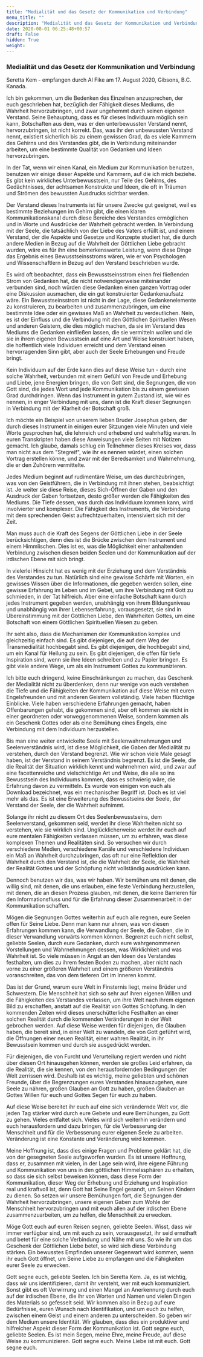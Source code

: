 ```yaml
---
title: "Medialität und das Gesetz der Kommunikation und Verbindung"
menu_title: ""
description: "Medialität und das Gesetz der Kommunikation und Verbindung"
date: 2020-08-01 06:25:48+00:57
draft: False
hidden: True
weight:
---
```

### Medialität und das Gesetz der Kommunikation und Verbindung

Seretta Kem - empfangen durch Al Fike am 17. August 2020, Gibsons, B.C. Kanada.

Ich bin gekommen, um die Bedenken des Einzelnen anzusprechen, der euch geschrieben hat, bezüglich der Fähigkeit dieses Mediums, die Wahrheit hervorzubringen, und zwar ungehemmt durch seinen eigenen Verstand. Seine Behauptung, dass es für dieses Individuum möglich sein kann, Botschaften aus dem, was er den unterbewussten Verstand nennt, hervorzubringen, ist nicht korrekt. Das, was ihr den unbewussten Verstand nennt, existiert sicherlich bis zu einem gewissen Grad, da es viele Kammern des Gehirns und des Verstandes gibt, die in Verbindung miteinander arbeiten, um eine bestimmte Qualität von Gedanken und Ideen hervorzubringen.

In der Tat, wenn wir einen Kanal, ein Medium zur Kommunikation benutzen, benutzen wir einige dieser Aspekte und Kammern, auf die ich mich beziehe. Es gibt kein wirkliches Unterbewusstsein, nur Teile des Gehirns, des Gedächtnisses, der achtsamen Konstrukte und Ideen, die oft in Träumen und Strömen des bewussten Ausdrucks sichtbar werden.

Der Verstand dieses Instruments ist für unsere Zwecke gut geeignet, weil es bestimmte Beziehungen im Gehirn gibt, die einen klaren Kommunikationskanal durch diese Bereiche des Verstandes ermöglichen und in Worte und Ausdrücke der Wahrheit gebracht werden. In Verbindung mit der Seele, die tatsächlich von der Liebe des Vaters erfüllt ist, und einem Verstand, der die Aspekte und Gesetze und Konzepte studiert hat, die durch andere Medien in Bezug auf die Wahrheit der Göttlichen Liebe gebracht wurden, wäre es für ihn eine bemerkenswerte Leistung, wenn diese Dinge das Ergebnis eines Bewusstseinsstroms wären, wie er von Psychologen und Wissenschaftlern in Bezug auf den Verstand beschrieben wurde.

Es wird oft beobachtet, dass ein Bewusstseinsstrom einen frei fließenden Strom von Gedanken hat, die nicht notwendigerweise miteinander verbunden sind, noch würden diese Gedanken einen ganzen Vortrag oder eine Diskussion ausmachen, die ein gut konstruierter Gedankenaufsatz wäre. Ein Bewusstseinsstrom ist nicht in der Lage, diese Gedankenelemente zu konstruieren, zu bearbeiten und zusammenzubringen, um eine bestimmte Idee oder ein gewisses Maß an Wahrheit zu verdeutlichen. Nein, es ist der Einfluss und die Verbindung mit den Göttlichen Spirituellen Wesen und anderen Geistern, die dies möglich machen, da sie im Verstand des Mediums die Gedanken einfließen lassen, die sie vermitteln wollen und die sie in ihrem eigenen Bewusstsein auf eine Art und Weise konstruiert haben, die hoffentlich viele Individuen erreicht und dem Verstand einen hervorragenden Sinn gibt, aber auch der Seele Erhebungen und Freude bringt.

Kein Individuum auf der Erde kann dies auf diese Weise tun - durch eine solche Wahrheit, verbunden mit einem Gefühl von Freude und Erhebung und Liebe, jene Energien bringen, die von Gott sind, die Segnungen, die von Gott sind, die jedes Wort und jede Kommunikation bis zu einem gewissen Grad durchdringen. Wenn das Instrument in gutem Zustand ist, wie wir es nennen, in enger Verbindung mit uns, dann ist die Kraft dieser Segnungen in Verbindung mit der Klarheit der Botschaft groß.

Ich möchte ein Beispiel von unserem lieben Bruder Josephus geben, der durch dieses Instrument in einigen eurer Sitzungen viele Minuten und viele Worte gesprochen hat, die lehrreich und erhebend und wahrhaftig waren. In euren Transkripten haben diese Anweisungen viele Seiten mit Notizen gemacht. Ich glaube, damals schlug ein Teilnehmer dieses Kreises vor, dass man nicht aus dem "Stegreif", wie ihr es nennen würdet, einen solchen Vortrag erstellen könne, und zwar mit der Beredsamkeit und Wahrnehmung, die er den Zuhörern vermittelte.

Jedes Medium beginnt auf rudimentäre Weise, um das durchzubringen, was von den Geistführern, die in Verbindung mit ihnen stehen, beabsichtigt ist. Je weiter sie diese Reise, dieses Sich-Öffnen der Gaben und den Ausdruck der Gaben fortsetzen, desto größer werden die Fähigkeiten des Mediums. Die Tiefe dessen, was durch das Individuum kommen kann, wird involvierter und komplexer. Die Fähigkeit des Instruments, die Verbindung mit dem sprechenden Geist aufrechtzuerhalten, intensiviert sich mit der Zeit.

Man muss auch die Kraft des Segens der Göttlichen Liebe in der Seele berücksichtigen, denn dies ist die Brücke zwischen dem Instrument und einem Himmlischen. Dies ist es, was die Möglichkeit einer anhaltenden Verbindung zwischen diesen beiden Seelen und der Kommunikation auf der irdischen Ebene mit sich bringt.

In vielerlei Hinsicht hat es wenig mit der Erziehung und dem Verständnis des Verstandes zu tun. Natürlich sind eine gewisse Schärfe mit Worten, ein gewisses Wissen über die Informationen, die gegeben werden sollen, eine gewisse Erfahrung im Leben und im Gebet, um ihre Verbindung mit Gott zu schmieden, in der Tat hilfreich. Aber eine einfache Botschaft kann durch jedes Instrument gegeben werden, unabhängig von ihrem Bildungsniveau und unabhängig von ihrer Lebenserfahrung, vorausgesetzt, sie sind in Übereinstimmung mit der Göttlichen Liebe, den Wahrheiten Gottes, um eine Botschaft von einem Göttlichen Spirituellen Wesen zu geben.

Ihr seht also, dass die Mechanismen der Kommunikation komplex und gleichzeitig einfach sind. Es gibt diejenigen, die auf dem Weg der Transmedialität hochbegabt sind. Es gibt diejenigen, die hochbegabt sind, um ein Kanal für Heilung zu sein. Es gibt diejenigen, die offen für tiefe Inspiration sind, wenn sie ihre Ideen schreiben und zu Papier bringen. Es gibt viele andere Wege, um als ein Instrument Gottes zu kommunizieren.

Ich bitte euch dringend, keine Einschränkungen zu machen, das Geschenk der Medialität nicht zu überdenken, denn nur wenige von euch verstehen die Tiefe und die Fähigkeiten der Kommunikation auf diese Weise mit euren Engelsfreunden und mit anderen Geistern vollständig. Viele haben flüchtige Einblicke. Viele haben verschiedene Erfahrungen gemacht, haben Offenbarungen gehabt, die gekommen sind, aber oft kommen sie nicht in einer geordneten oder vorweggenommenen Weise, sondern kommen als ein Geschenk Gottes oder als eine Bemühung eines Engels, eine Verbindung mit dem Individuum herzustellen.

Bis man eine weiter entwickelte Seele mit Seelenwahrnehmungen und Seelenverständnis wird, ist diese Möglichkeit, die Gaben der Medialität zu verstehen, durch den Verstand begrenzt. Wie wir schon viele Male gesagt haben, ist der Verstand in seinem Verständnis begrenzt. Es ist die Seele, die die Realität der Situation wirklich kennt und wahrnehmen wird, und zwar auf eine facettenreiche und vielschichtige Art und Weise, die alle so ins Bewusstsein des Individuums kommen, dass es schwierig wäre, die Erfahrung davon zu vermitteln. Es wurde von einigen von euch als Download bezeichnet, was ein mechanischer Begriff ist. Doch es ist viel mehr als das. Es ist eine Erweiterung des Bewusstseins der Seele, der Verstand der Seele, der die Wahrheit aufnimmt.

Solange ihr nicht zu diesem Ort des Seelenbewusstseins, dem Seelenverstand, gekommen seid, werdet ihr diese Wahrheiten nicht so verstehen, wie sie wirklich sind. Unglücklicherweise werdet ihr euch auf eure mentalen Fähigkeiten verlassen müssen, um zu erfahren, was diese komplexen Themen und Realitäten sind. So versuchen wir durch verschiedene Medien, verschiedene Kanäle und verschiedene Individuen ein Maß an Wahrheit durchzubringen, das oft nur eine Reflektion der Wahrheit durch den Verstand ist, die die Wahrheit der Seele, die Wahrheit der Realität Gottes und der Schöpfung nicht vollständig ausdrücken kann.

Dennoch benutzen wir das, was wir haben. Wir bemühen uns mit denen, die willig sind, mit denen, die uns erlauben, eine feste Verbindung herzustellen, mit denen, die an diesen Prozess glauben, mit denen, die keine Barrieren für den Informationsfluss und für die Erfahrung dieser Zusammenarbeit in der Kommunikation schaffen.

Mögen die Segnungen Gottes weiterhin auf euch alle regnen, eure Seelen offen für Seine Liebe. Denn man kann nur ahnen, was von diesen Erfahrungen kommen kann, die Verwandlung der Seele, die Gaben, die in dieser Verwandlung vorwärts kommen können. Begrenzt euch nicht selbst, geliebte Seelen, durch eure Gedanken, durch eure wahrgenommenen Vorstellungen und Wahrnehmungen dessen, was Wirklichkeit und was Wahrheit ist. So viele müssen in Angst an den Ideen des Verstandes festhalten, um dies zu ihrem festen Boden zu machen, aber nicht nach vorne zu einer größeren Wahrheit und einem größeren Verständnis voranschreiten, das von dem tieferen Ort im Inneren kommt.

Das ist der Grund, warum eure Welt in Finsternis liegt, meine Brüder und Schwestern. Die Menschheit hat sich so sehr auf ihren eigenen Willen und die Fähigkeiten des Verstandes verlassen, um ihre Welt nach ihrem eigenen Bild zu erschaffen, anstatt auf die Realität von Gottes Schöpfung. In den kommenden Zeiten wird dieses unerschütterliche Festhalten an einer solchen Realität durch die kommenden Veränderungen in der Welt gebrochen werden. Auf diese Weise werden für diejenigen, die Glauben haben, die bereit sind, in einer Welt zu wandeln, die von Gott geführt wird, die Öffnungen einer neuen Realität, einer wahren Realität, in ihr Bewusstsein kommen und durch sie ausgedrückt werden.

Für diejenigen, die von Furcht und Verurteilung regiert werden und nicht über diesen Ort hinausgehen können, werden sie großes Leid erfahren, da die Realität, die sie kennen, von den herausfordernden Bedingungen der Welt zerrissen wird. Deshalb ist es wichtig, meine geliebten und schönen Freunde, über die Begrenzungen eures Verstandes hinauszugehen, eure Seele zu nähren, großen Glauben an Gott zu haben, großen Glauben an Gottes Willen für euch und Gottes Segen für euch zu haben.

Auf diese Weise bereitet ihr euch auf eine sich verändernde Welt vor, die jeden Tag stärker wird durch eure Gebete und eure Bemühungen, zu Gott zu gehen. Vieles entfaltet sich. Vieles wird sich weiterhin verändern und euch herausfordern und dazu bringen, für die Verbesserung der Menschheit und für die Verbesserung eurer eigenen Seele zu arbeiten. Veränderung ist eine Konstante und Veränderung wird kommen.

Meine Hoffnung ist, dass dies einige Fragen und Probleme geklärt hat, die von der gesegneten Seele aufgeworfen wurden. Es ist unsere Hoffnung, dass er, zusammen mit vielen, in der Lage sein wird, ihre eigene Führung und Kommunikation von uns in den göttlichen Himmelssphären zu erhalten, so dass sie sich selbst beweisen können, dass diese Form der Kommunikation, dieser Weg der Erhebung und Erziehung und Inspiration real und kraftvoll ist, denn Gott hat Seine Engel gesandt, um Seinen Kindern zu dienen. So setzen wir unsere Bemühungen fort, die Segnungen der Wahrheit hervorzubringen, unsere eigenen Gaben zum Wohle der Menschheit hervorzubringen und mit euch allen auf der irdischen Ebene zusammenzuarbeiten, um zu helfen, die Menschheit zu erwecken.

Möge Gott euch auf euren Reisen segnen, geliebte Seelen. Wisst, dass wir immer verfügbar sind, um mit euch zu sein, vorausgesetzt, ihr seid ernsthaft und betet für eine solche Verbindung und Nähe mit uns. So wie ihr um das Geschenk der Göttlichen Liebe betet, so wird sich diese Verbindung stärken. Ein bewusstes Empfinden unserer Gegenwart wird kommen, wenn ihr euch Gott öffnet, um Seine Liebe zu empfangen und die Fähigkeiten eurer Seele zu erwecken.

Gott segne euch, geliebte Seelen. Ich bin Seretta Kem. Ja, es ist wichtig, dass wir uns identifizieren, damit ihr versteht, wer mit euch kommuniziert. Sonst gibt es oft Verwirrung und einen Mangel an Anerkennung durch euch auf der irdischen Ebene, die ihr von Worten und Namen und vielen Dingen des Materials so gefesselt seid. Wir kommen also in Bezug auf eure Bedürfnisse, euren Wunsch nach Identifikation, und um euch zu helfen, zwischen einem Geist und einem anderen zu unterscheiden. So geben wir dem Medium unsere Identität. Wir glauben, dass dies ein produktiver und hilfreicher Aspekt dieser Form der Kommunikation ist. Gott segne euch, geliebte Seelen. Es ist mein Segen, meine Ehre, meine Freude, auf diese Weise zu kommunizieren. Gott segne euch. Meine Liebe ist mit euch. Gott segne euch.
